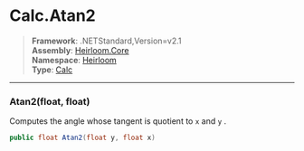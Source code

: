 # Calc.Atan2

> **Framework**: .NETStandard,Version=v2.1  
> **Assembly**: [Heirloom.Core][0]  
> **Namespace**: [Heirloom][0]  
> **Type**: [Calc][1]  

--------------------------------------------------------------------------------

### Atan2(float, float)

Computes the angle whose tangent is quotient to `x` and `y` .

```cs
public float Atan2(float y, float x)
```

[0]: ../Heirloom.Core.md
[1]: Heirloom.Calc.md
